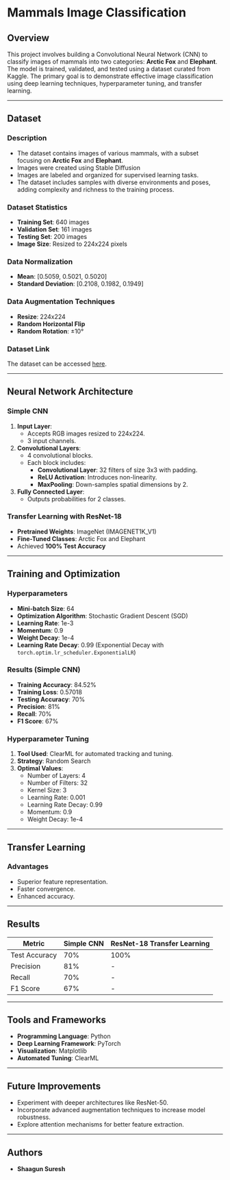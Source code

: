 # Mammals Image Classification

## Overview
This project involves building a Convolutional Neural Network (CNN) to classify images of mammals into two categories: **Arctic Fox** and **Elephant**. The model is trained, validated, and tested using a dataset curated from Kaggle. The primary goal is to demonstrate effective image classification using deep learning techniques, hyperparameter tuning, and transfer learning.

---

## Dataset

### Description
- The dataset contains images of various mammals, with a subset focusing on **Arctic Fox** and **Elephant**.
- Images were created using Stable Diffusion
- Images are labeled and organized for supervised learning tasks.
- The dataset includes samples with diverse environments and poses, adding complexity and richness to the training process.

### Dataset Statistics
- **Training Set**: 640 images
- **Validation Set**: 161 images
- **Testing Set**: 200 images
- **Image Size**: Resized to 224x224 pixels

### Data Normalization
- **Mean**: [0.5059, 0.5021, 0.5020]
- **Standard Deviation**: [0.2108, 0.1982, 0.1949]

### Data Augmentation Techniques
- **Resize**: 224x224
- **Random Horizontal Flip**
- **Random Rotation**: ±10°

### Dataset Link
The dataset can be accessed [here](https://drive.google.com/drive/folders/1MQ3615sT-IVFSDjIbZTb2MH1O3kKJDzi?usp=sharing).

---

## Neural Network Architecture

### Simple CNN
1. **Input Layer**:
   - Accepts RGB images resized to 224x224.
   - 3 input channels.
2. **Convolutional Layers**:
   - 4 convolutional blocks.
   - Each block includes:
     - **Convolutional Layer**: 32 filters of size 3x3 with padding.
     - **ReLU Activation**: Introduces non-linearity.
     - **MaxPooling**: Down-samples spatial dimensions by 2.
3. **Fully Connected Layer**:
   - Outputs probabilities for 2 classes.

### Transfer Learning with ResNet-18
- **Pretrained Weights**: ImageNet (IMAGENET1K_V1)
- **Fine-Tuned Classes**: Arctic Fox and Elephant
- Achieved **100% Test Accuracy**

---

## Training and Optimization

### Hyperparameters
- **Mini-batch Size**: 64
- **Optimization Algorithm**: Stochastic Gradient Descent (SGD)
- **Learning Rate**: 1e-3
- **Momentum**: 0.9
- **Weight Decay**: 1e-4
- **Learning Rate Decay**: 0.99 (Exponential Decay with `torch.optim.lr_scheduler.ExponentialLR`)

### Results (Simple CNN)
- **Training Accuracy**: 84.52%
- **Training Loss**: 0.57018
- **Testing Accuracy**: 70%
- **Precision**: 81%
- **Recall**: 70%
- **F1 Score**: 67%

### Hyperparameter Tuning
1. **Tool Used**: ClearML for automated tracking and tuning.
2. **Strategy**: Random Search
3. **Optimal Values**:
   - Number of Layers: 4
   - Number of Filters: 32
   - Kernel Size: 3
   - Learning Rate: 0.001
   - Learning Rate Decay: 0.99
   - Momentum: 0.9
   - Weight Decay: 1e-4

---

## Transfer Learning

### Advantages
- Superior feature representation.
- Faster convergence.
- Enhanced accuracy.

---

## Results
| Metric                  | Simple CNN | ResNet-18 Transfer Learning |
|-------------------------|------------|-----------------------------|
| Test Accuracy           | 70%        | 100%                       |
| Precision               | 81%        | -                          |
| Recall                  | 70%        | -                          |
| F1 Score                | 67%        | -                          |

---

## Tools and Frameworks
- **Programming Language**: Python
- **Deep Learning Framework**: PyTorch
- **Visualization**: Matplotlib
- **Automated Tuning**: ClearML

---

## Future Improvements
- Experiment with deeper architectures like ResNet-50.
- Incorporate advanced augmentation techniques to increase model robustness.
- Explore attention mechanisms for better feature extraction.

---

## Authors
- **Shaagun Suresh**
